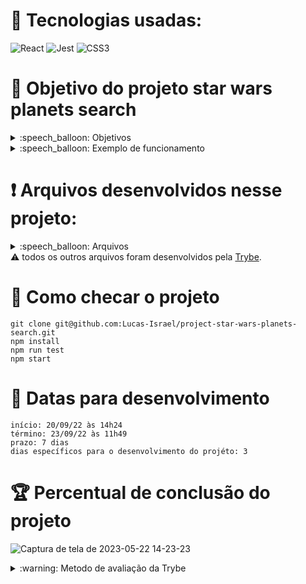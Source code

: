 # :toolbox: Tecnologias usadas:

![React](https://img.shields.io/badge/react-%2320232a.svg?style=for-the-badge&logo=react&logoColor=%2361DAFB)
![Jest](https://img.shields.io/badge/-jest-%23C21325?style=for-the-badge&logo=jest&logoColor=white)
![CSS3](https://img.shields.io/badge/css3-%231572B6.svg?style=for-the-badge&logo=css3&logoColor=white)

# :open_book: Objetivo do projeto star wars planets search

<details>
  <summary>:speech_balloon: Objetivos</summary>

  ```
  1. Desenvolver uma lista com filtros de planetas do universo de Star Wars usando Context API e Hooks para controlar os estados globais.
  2. Utilizar a Context API do React para gerenciar estado.
  3. Utilizar o React Hook useState;
  4. Utilizar o React Hook useContext;
  5. Utilizar o React Hook useEffect;
  6. Criar React Hooks customizados.
  7. Escrever testes para garantir que sua aplicação possua uma boa cobertura de testes.
  ```
</details>

<details>
  <summary>:speech_balloon: Exemplo de funcionamento</summary>
  
  ![Captura de tela de 2023-05-22 14-18-33](https://github.com/Lucas-Israel/project-star-wars-planets-search/assets/104790267/a6ec1411-cd89-4f99-a0c2-aff63bbd0462)

</details>

# :heavy_exclamation_mark: Arquivos desenvolvidos nesse projeto:

<details>
  <summary>:speech_balloon: Arquivos</summary>

  ```
  src/
    App.css
    App.js
  
    components/
      Filters.js
      OrderControl.js
      Table.js
  
    context/
      Context.js
      Provider.js

    tests/
      App.test.js
  
      Mocks/
        fetchMock.js
  ```
</details

#### :warning: todos os outros arquivos foram desenvolvidos pela [Trybe](https://www.betrybe.com).

# :thinking: Como checar o projeto

```
git clone git@github.com:Lucas-Israel/project-star-wars-planets-search.git
npm install
npm run test
npm start
```

# :calendar: Datas para desenvolvimento

```
início: 20/09/22 às 14h24
término: 23/09/22 às 11h49
prazo: 7 dias
dias específicos para o desenvolvimento do projéto: 3
```

# :trophy: Percentual de conclusão do projeto

![Captura de tela de 2023-05-22 14-23-23](https://github.com/Lucas-Israel/project-star-wars-planets-search/assets/104790267/b530d64e-fd56-4ff0-b16a-2f849993a55c)


<details>
  <summary>:warning: Metodo de avaliação da Trybe</summary>
  
##### A escola de programação [Trybe](https://www.betrybe.com) utiliza um sistema de avaliação baseado na conclusão de requisitos em cada projeto, considerando a porcentagem de conclusão, com um mínimo de 80% dos requisitos obrigatórios, em um prazo regular de no máximo 7 dias, tendo dias específicos para o desenvolvimento do projeto que variam de acordo com a complexidade dele.

##### Não alcançando esse patamar mímino, o aluno entra em recuperação, tendo que entregar 90% dos requisitos obrigatórios mais os bonús, em outros 7 dias, caso o aluno falhe novamente ele é mudado de turma para refazer o conteúdo e projeto, caso falhe após mudar de turma, no mesmo conteúdo/projeto, o aluno é removido do curso.
  
</details>

